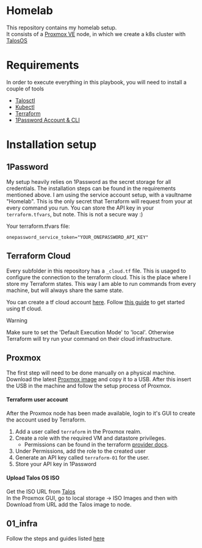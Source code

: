 # Homelab
This repository contains my homelab setup.  
It consists of a [Proxmox VE](https://www.proxmox.com/en/proxmox-ve) node, in which we create a k8s cluster with [TalosOS](talos.dev)

# Requirements
In order to execute everything in this playbook, you will need to install a couple of tools
- [Talosctl](https://www.talos.dev/v1.6/introduction/getting-started/#talosctl)
- [Kubectl](https://kubernetes.io/docs/tasks/tools/#kubectl)
- [Terraform](https://developer.hashicorp.com/terraform/install)
- [1Password Account & CLI](https://developer.1password.com/docs/cli/)

# Installation setup

## 1Password
My setup heavily relies on 1Password as the secret storage for all credentials. The installation steps can be found in the requirements mentioned above. I am using the service account setup, with a vaultname "Homelab". This is the only secret that Terraform will request from your at every command you run. 
You can store the API key in your `terraform.tfvars`, but note. This is not a secure way :) 

Your terraform.tfvars file:
```
onepassword_service_token="YOUR_ONEPASSWORD_API_KEY"
```

## Terraform Cloud
Every subfolder in this repository has a `_cloud.tf` file. This is usaged to configure the connection to the terraform cloud. This is the place where I store my Terraform states. This way I am able to run commands from every machine, but will always share the same state. 

You can create a tf cloud account [here](https://app.terraform.io/session). Follow [this guide](https://developer.hashicorp.com/terraform/tutorials/cloud-get-started) to get started using tf cloud. 

> [!WARNING]  
> Make sure to set the 'Default Execution Mode' to 'local'. Otherwise Terraform will try run your command on their cloud infrastructure. 

## Proxmox
The first step will need to be done manually on a physical machine.  
Download the latest [Proxmox image](https://www.proxmox.com/en/downloads/category/iso-images-pve) and copy it to a USB. After this insert the USB in the machine and follow the setup process of Proxmox.  

#### Terraform user account
After the Proxmox node has been made available, login to it's GUI to create the account used by Terraform.
1. Add a user called `terraform` in the Proxmox realm.
2. Create a role with the required VM and datastore privileges.
   - Permissions can be found in the terraform [provider docs](https://registry.terraform.io/providers/Telmate/proxmox/latest/docs).
3. Under Permissions, add the role to the created user
4. Generate an API key called `terraform-01` for the user.
5. Store your API key in 1Password

#### Upload Talos OS ISO 
Get the ISO URL from [Talos](https://github.com/siderolabs/talos/releases)  
In the Proxmox GUI, go to local storage -> ISO Images and then with Download from URL add the Talos image to node.


## 01_infra
Follow the steps and guides listed [here](01_infra/README.md)

